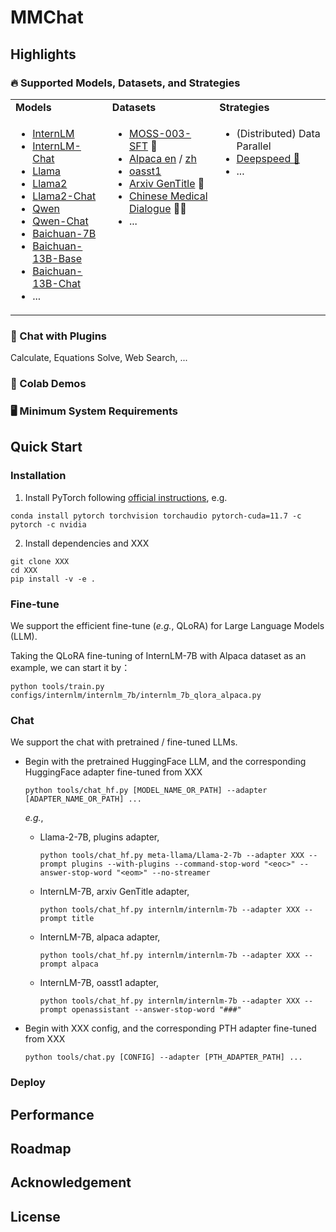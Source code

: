 # MMChat

## Highlights

### 🔥 Supported Models, Datasets, and Strategies

<table>
<tbody>
<tr align="left" valign="middle">
<td>
  <b>Models</b>
</td>
<td>
  <b>Datasets</b>
</td>
<td>
  <b>Strategies</b>
</td>
</tr>
<tr valign="top">
<td align="left" valign="top">
<ul>
  <li><a href="https://github.com/InternLM/InternLM">InternLM</a></li>
  <li><a href="https://github.com/InternLM/InternLM">InternLM-Chat</a></li>
  <li><a href="https://github.com/facebookresearch/llama">Llama</a></li>
  <li><a href="https://github.com/facebookresearch/llama">Llama2</a></li>
  <li><a href="https://github.com/facebookresearch/llama">Llama2-Chat</a></li>
  <li><a href="https://github.com/QwenLM/Qwen-7B">Qwen</a></li>
  <li><a href="https://github.com/QwenLM/Qwen-7B">Qwen-Chat</a></li>
  <li><a href="https://github.com/baichuan-inc/Baichuan-7B">Baichuan-7B</a></li>
  <li><a href="https://github.com/baichuan-inc/Baichuan-13B">Baichuan-13B-Base</a></li>
  <li><a href="https://github.com/baichuan-inc/Baichuan-13B">Baichuan-13B-Chat</a></li>
  <li>...</li>    
</ul>
</td>
<td>
<ul>
  <li><a href="https://github.com/OpenLMLab/MOSS/tree/main/SFT_data">MOSS-003-SFT</a> 🔧</li>
  <li><a href="https://huggingface.co/datasets/tatsu-lab/alpaca">Alpaca en</a> / <a href="https://huggingface.co/datasets/silk-road/alpaca-data-gpt4-chinese">zh</a></li>
  <li><a href="https://huggingface.co/datasets/timdettmers/openassistant-guanaco">oasst1</a></li>
  <li><a href="https://github.com/WangRongsheng/ChatGenTitle">Arxiv GenTitle</a> 📃</li>
  <li><a href="https://github.com/Toyhom/Chinese-medical-dialogue-data">Chinese Medical Dialogue</a> 🧑‍⚕️</li>
  <li>...</li>  
</ul>
</td>
<td>
<ul>
  <li>(Distributed) Data Parallel</li>
  <li><a href="https://github.com/microsoft/DeepSpeed">Deepspeed 🚀</a></li>
  <li>...</li>  
</ul>
</td>
</tr>
</tbody>
</table>




### 🔧 Chat with Plugins

Calculate, Equations Solve, Web Search, ...

### 🌟 Colab Demos 

### 🖥️ Minimum System Requirements





## Quick Start

### Installation

1. Install PyTorch following [official instructions](https://pytorch.org/get-started/locally/), e.g.

```shell
conda install pytorch torchvision torchaudio pytorch-cuda=11.7 -c pytorch -c nvidia
```

2. Install dependencies and XXX

```shell
git clone XXX
cd XXX
pip install -v -e .
```

### Fine-tune

We support the efficient fine-tune (*e.g.*, QLoRA) for Large Language Models (LLM). 

Taking the QLoRA fine-tuning of InternLM-7B with Alpaca dataset as an example, we can start it by：

```shell
python tools/train.py configs/internlm/internlm_7b/internlm_7b_qlora_alpaca.py
```

### Chat

We support the chat with pretrained / fine-tuned LLMs. 

- Begin with the pretrained HuggingFace LLM, and the corresponding HuggingFace adapter fine-tuned from XXX

  ```shell
  python tools/chat_hf.py [MODEL_NAME_OR_PATH] --adapter [ADAPTER_NAME_OR_PATH] ...
  ```

  *e.g.*,

  -  Llama-2-7B, plugins adapter,

     ```shell
     python tools/chat_hf.py meta-llama/Llama-2-7b --adapter XXX --prompt plugins --with-plugins --command-stop-word "<eoc>" --answer-stop-word "<eom>" --no-streamer
     ```

  -  InternLM-7B, arxiv GenTitle adapter,

     ```shell
     python tools/chat_hf.py internlm/internlm-7b --adapter XXX --prompt title
     ```

  -  InternLM-7B, alpaca adapter,

     ```shell
     python tools/chat_hf.py internlm/internlm-7b --adapter XXX --prompt alpaca
     ```

  -  InternLM-7B, oasst1 adapter,

     ```shell
     python tools/chat_hf.py internlm/internlm-7b --adapter XXX --prompt openassistant --answer-stop-word "###"
     ```

- Begin with XXX config, and the corresponding PTH adapter fine-tuned from XXX

    ```shell
  python tools/chat.py [CONFIG] --adapter [PTH_ADAPTER_PATH] ...
    ```

### Deploy



## Performance

## Roadmap

## Acknowledgement

## License
